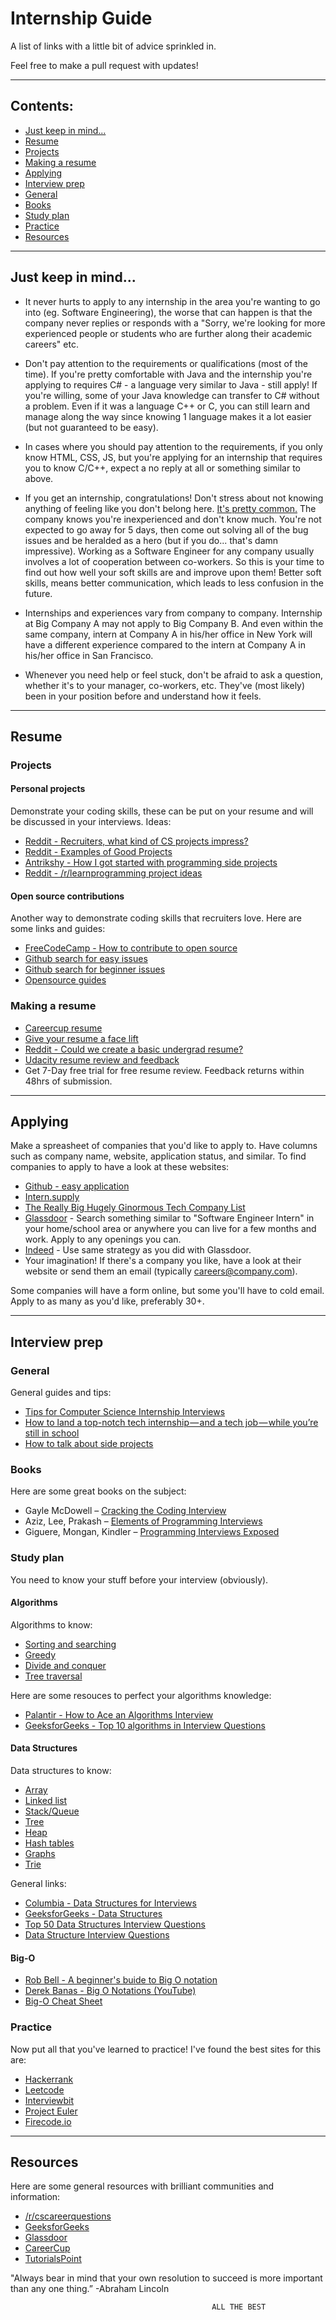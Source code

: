 # Internship Guide
A list of links with a little bit of advice sprinkled in.

Feel free to make a pull request with updates!
***
## Contents:
   * [Just keep in mind...](#just-keep-in-mind)
   * [Resume](#resume)
   * [Projects](#projects)
   * [Making a resume](#making-a-resume)
   * [Applying](#applying)
   * [Interview prep](#interview-prep)
   * [General](#general)
   * [Books](#books)
   * [Study plan](#study-plan)
   * [Practice](#practice)
   * [Resources](#resources)
***
## __Just keep in mind__...
* It never hurts to apply to any internship in the area you're wanting to go into (eg. Software Engineering), the worse that can happen   is that the company never replies or responds with a "Sorry, we're looking for more experienced people or students who are further along their academic careers" etc.

* Don't pay attention to the requirements or qualifications (most of the time). If you're pretty comfortable with Java and the internship you're applying to requires C# - a language very similar to Java - still apply! If you're willing, some of your Java knowledge can transfer to C# without a problem. Even if it was a language C++ or C, you can still learn and manage along the way since knowing 1 language makes it a lot easier (but not guaranteed to be easy).
 
* In cases where you should pay attention to the requirements, if you only know HTML, CSS, JS, but you're applying for an internship that requires you to know C/C++, expect a no reply at all or something similar to above.

* If you get an internship, congratulations! Don't stress about not knowing anything of feeling like you don't belong here. [It's pretty common.](https://blog.valbonne-consulting.com/2014/08/16/the-imposter-syndrome-in-software-development/) The company knows you're inexperienced and don't know much. You're not expected to go away for 5 days, then come out solving all of the bug issues and be heralded as a hero (but if you do... that's damn impressive). Working as a Software Engineer for any company usually involves a lot of cooperation between co-workers. So this is your time to find out how well your soft skills are and improve upon them!
 Better soft skills, means better communication, which leads to less confusion in the future.

* Internships and experiences vary from company to company. Internship at Big Company A may not apply to Big Company B. And even within the same company, intern at Company A in his/her office in New York will have a different experience compared to the intern at Company A in his/her office in San Francisco.

* Whenever you need help or feel stuck, don't be afraid to ask a question, whether it's to  your manager, co-workers, etc. They've (most likely) been in your position before and understand how it feels. 

***
## Resume
### __Projects__
#### Personal projects
Demonstrate your coding skills, these can be put on your resume and will be discussed in your interviews.
Ideas:
* [Reddit - Recruiters, what kind of CS projects impress?](https://www.reddit.com/r/cscareerquestions/comments/586lbg/recruiters_what_kind_of_cs_projects_impress/)               
* [Reddit - Examples of Good Projects](https://www.reddit.com/r/cscareerquestions/comments/5vycbw/examples_of_good_projects/)
* [Antrikshy - How I got started with programming side projects](http://antrikshy.com/blog/how-i-got-started-with-programming-side-projects)
* [Reddit - /r/learnprogramming project ideas](https://www.reddit.com/r/learnprogramming/wiki/faq#wiki_where_can_i_find_practice_exercises_and_project_ideas.3F)

#### Open source contributions
Another way to demonstrate coding skills that recruiters love. Here are some links and guides:
* [FreeCodeCamp - How to contribute to open source](https://github.com/freeCodeCamp/how-to-contribute-to-open-source)
* [Github search for easy issues](https://github.com/search?utf8=%E2%9C%93&q=is%3Aissue+is%3Aopen+label%3Aeasy)
* [Github search for beginner issues](https://github.com/search?utf8=%E2%9C%93&q=is%3Aissue+is%3Aopen+label%3Abeginner)
* [Opensource guides](https://opensource.guide/how-to-contribute/)

### __Making a resume__
* [Careercup resume](https://www.careercup.com/resume)
* [Give your resume a face lift](http://www.lifeclever.com/give-your-resume-a-face-lift/)
* [Reddit - Could we create a basic undergrad resume?](https://www.reddit.com/r/cscareerquestions/comments/25u0eo/could_we_create_a_basic_undergrad_resume/)
* [Udacity resume review and feedback](https://career-resource-center.udacity.com/resume)
* Get 7-Day free trial for free resume review. Feedback returns within 48hrs of submission.

***
## Applying
Make a spreasheet of companies that you'd like to apply to. Have columns such as company name, website, application status, and similar. To find companies to apply to have a look at these  websites:
* [Github - easy application](https://github.com/j-delaney/easy-application)
* [Intern.supply](http://www.intern.supply/)
* [The Really Big Hugely Ginormous Tech Company List](https://docs.google.com/spreadsheets/d/1QOYYS_1fN7eO8rTBHYLv1tQ1dMPeqgIKbIE6CP-yFzg/edit#gid=1368926779)
* [Glassdoor](https://www.glassdoor.com/index.htm#) - Search something similar to "Software Engineer Intern" in your home/school area or anywhere you can live for a few months and work. Apply to any openings you can.
* [Indeed](https://www.indeed.com/) - Use same strategy as you did with Glassdoor.
* Your imagination! If there's a company you like, have a look at their website or send them an email (typically careers@company.com).

Some companies will have a form online, but some you'll have to cold email. Apply to as many as you'd like, preferably 30+.
***

## Interview prep
### General
General guides and tips:
* [Tips for Computer Science Internship Interviews](http://louisrli.github.io/blog/2014/01/18/tips-for-computer-science-internship-interviews/)
* [How to land a top-notch tech internship — and a tech job — while you’re still in school](https://medium.freecodecamp.org/how-to-land-a-top-notch-tech-job-as-a-student-5c97fec82f3d)
* [How to talk about side projects](https://medium.freecodecamp.com/how-to-talk-about-your-side-projects-18b96f192817#.egwz2u3jl)

### __Books__
Here are some great books on the subject:
* Gayle McDowell – [Cracking the Coding Interview](https://www.amazon.com/Cracking-Coding-Interview-Programming-Questions/dp/0984782850)
* Aziz, Lee, Prakash – [Elements of Programming Interviews](https://www.amazon.com/dp/1479274836/)
* Giguere, Mongan, Kindler – [Programming Interviews Exposed](https://www.amazon.com/Programming-Interviews-Exposed-Secrets-Landing/dp/1118261364)

### __Study plan__
You need to know your stuff before your interview (obviously).

#### Algorithms
Algorithms to know:
* [Sorting and searching](http://epaperpress.com/sortsearch/download/sortsearch.pdf)
* [Greedy](https://en.wikipedia.org/wiki/Greedy_algorithm)
* [Divide and conquer](https://en.wikipedia.org/wiki/Divide_and_conquer_algorithm)
* [Tree traversal](http://www.geeksforgeeks.org/tree-traversals-inorder-preorder-and-postorder/)

Here are some resouces to perfect your algorithms knowledge:
* [Palantir - How to Ace an Algorithms Interview](https://www.palantir.com/2011/09/how-to-ace-an-algorithms-interview/)
* [GeeksforGeeks - Top 10 algorithms in Interview Questions](http://www.geeksforgeeks.org/top-10-algorithms-in-interview-questions/)

#### Data Structures
Data structures to know:
* [Array](https://www.tutorialspoint.com/data_structures_algorithms/array_data_structure.htm)
* [Linked list](http://www.geeksforgeeks.org/linked-list-set-1-introduction/)
* [Stack/Queue](https://www.cs.cmu.edu/~adamchik/15-121/lectures/Stacks%20and%20Queues/Stacks%20and%20Queues.html)
* [Tree](http://www.cs.cmu.edu/~clo/www/CMU/DataStructures/Lessons/lesson4_1.htm)
* [Heap](http://www.geeksforgeeks.org/binary-heap/)
* [Hash tables](https://www.hackerearth.com/practice/data-structures/hash-tables/basics-of-hash-tables/tutorial/)
* [Graphs](https://en.wikibooks.org/wiki/Data_Structures/Graphs)
* [Trie](https://www.toptal.com/java/the-trie-a-neglected-data-structure)

General links:
* [Columbia - Data Structures for Interviews](http://www.columbia.edu/~jxz2101/)
* [GeeksforGeeks - Data Structures](http://www.geeksforgeeks.org/data-structures/)
* [Top 50 Data Structures Interview Questions](https://career.guru99.com/top-50-data-structure-interview-questions/)
* [Data Structure Interview Questions](https://www.interviewbit.com/data-structure-interview-questions/)

#### Big-O
* [Rob Bell - A beginner's buide to Big O notation](https://rob-bell.net/2009/06/a-beginners-guide-to-big-o-notation/)
* [Derek Banas - Big O Notations (YouTube)](https://www.youtube.com/watch?v=V6mKVRU1evU)
* [Big-O Cheat Sheet](http://bigocheatsheet.com/)

### __Practice__
Now put all that you've learned to practice! I've found the best sites for this are:
* [Hackerrank](https://www.hackerrank.com/ "Hackerrank")
* [Leetcode](https://leetcode.com/ "Leetcode")
* [Interviewbit](https://www.interviewbit.com/ "Interviewbit")
* [Project Euler](https://projecteuler.net/ "Project Euler")
* [Firecode.io](https://www.firecode.io "Firecode")

***

## Resources
Here are some general resources with brilliant communities and information:
* [/r/cscareerquestions](https://www.reddit.com/r/cscareerquestions/)
* [GeeksforGeeks](http://www.geeksforgeeks.org/)
* [Glassdoor](https://www.glassdoor.co.uk/)
* [CareerCup](https://careercup.com/page)
* [TutorialsPoint](https://www.tutorialspoint.com/data_structures_algorithms/)


                                                     
"Always bear in mind that your own resolution to succeed is more important than any one thing.”
                                                                                        -Abraham Lincoln


                                                 ALL THE BEST
